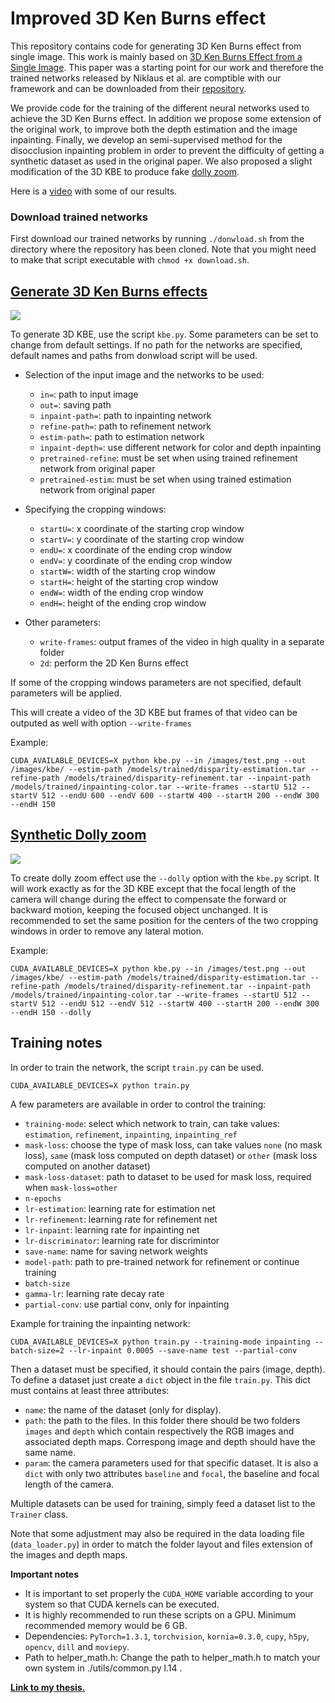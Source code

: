 # Improved 3D Ken Burns effect

This repository contains code for generating 3D Ken Burns effect from single image. This work is mainly based on [3D Ken Burns Effect from a Single Image](https://arxiv.org/pdf/1909.05483.pdf). This paper was a starting point for our work and therefore the trained networks released by Niklaus et al. are comptible with our framework and can be downloaded from their [repository](https://github.com/sniklaus/3d-ken-burns).  

We provide code for the training of the different neural networks used to achieve the 3D Ken Burns effect. In addition we propose some extension of the original work, to improve both the depth estimation and the image inpainting. Finally, we develop an semi-supervised method for the disocclusion inpainting problem in order to prevent the difficulty of getting a synthetic dataset as used in the original paper. We also proposed a slight modification of the 3D KBE to produce fake [dolly zoom](https://en.wikipedia.org/wiki/Dolly_zoom). 

Here is a [video](https://www.youtube.com/watch?v=nSZrJOJFj9o) with some of our results. 

### Download trained networks
First download our trained networks by running `./donwload.sh` from the directory where the repository has been cloned.
Note that you might need to make that script executable with `chmod +x download.sh`. 

## [Generate 3D Ken Burns effects](https://www.youtube.com/watch?v=nSZrJOJFj9o)
![](https://github.com/ipeter50/ken-burns-effect/blob/master/images/3D_Ken_Burns_effect.gif)

To generate 3D KBE, use the script `kbe.py`. Some parameters can be set to change from default settings. If no path for the networks are specified, default names and paths from donwload script will be used.
* Selection of the input image and the networks to be used:
    * `in=`: path to input image
    * `out=`: saving path
    * `inpaint-path=`: path to inpainting network              
    * `refine-path=`: path to refinement network
    * `estim-path=`: path to estimation network
    * `inpaint-depth=`: use different network for color and depth inpainting
    * `pretrained-refine`: must be set when using trained refinement network from original paper
    * `pretrained-estim`: must be set when using trained estimation network from original paper

* Specifying the cropping windows:
    * `startU=`: x coordinate of the starting crop window
    * `startV=`: y coordinate of the starting crop window
    * `endU=`: x coordinate of the ending crop window 
    * `endV=`: y coordinate of the ending crop window
    * `startW=`: width of the starting crop window
    * `startH=`: height of the starting crop window
    * `endW=`: width of the ending crop window
    * `endH=`: height of the ending crop window
    
* Other parameters:
    * `write-frames`: output frames of the video in high quality in a separate folder
    * `2d`: perform the 2D Ken Burns effect

If some of the cropping windows parameters are not specified, default parameters will be applied. 

This will create a video of the 3D KBE but frames of that video can be outputed as well with option `--write-frames`

Example:
```
CUDA_AVAILABLE_DEVICES=X python kbe.py --in /images/test.png --out /images/kbe/ --estim-path /models/trained/disparity-estimation.tar --refine-path /models/trained/disparity-refinement.tar --inpaint-path /models/trained/inpainting-color.tar --write-frames --startU 512 --startV 512 --endU 600 --endV 600 --startW 400 --startH 200 --endW 300 --endH 150 
```

## [Synthetic Dolly zoom](https://www.youtube.com/watch?v=wC1_anb8eHw)
![](https://github.com/ipeter50/ken-burns-effect/blob/master/images/Dolly_zoom_effect_from_single_image.gif)

To create dolly zoom effect use the `--dolly` option with the `kbe.py` script. It will work exactly as for the 3D KBE except that the focal length of the camera will change during the effect to compensate the forward or backward motion, keeping the focused object unchanged. It is recommended to set the same position for the centers of the two cropping windows in order to remove any lateral motion. 

Example:
```
CUDA_AVAILABLE_DEVICES=X python kbe.py --in /images/test.png --out /images/kbe/ --estim-path /models/trained/disparity-estimation.tar --refine-path /models/trained/disparity-refinement.tar --inpaint-path /models/trained/inpainting-color.tar --write-frames --startU 512 --startV 512 --endU 512 --endV 512 --startW 400 --startH 200 --endW 300 --endH 150 --dolly
```


## Training notes
In order to train the network, the script `train.py` can be used.
```
CUDA_AVAILABLE_DEVICES=X python train.py
```
A few  parameters are available in order to control the training:
* `training-mode`: select which network to train, can take values: `estimation`, `refinement`, `inpainting`, `inpainting_ref`
* `mask-loss`: choose the type of mask loss, can take values `none` (no mask loss), `same` (mask loss computed on depth dataset) or `other` (mask loss computed on another dataset)
* `mask-loss-dataset`: path to dataset to be used for mask loss, required when `mask-loss=other`
* `n-epochs`
* `lr-estimation`: learning rate for estimation net
* `lr-refinement`: learning rate for refinement net
* `lr-inpaint`: learning rate for inpainting net
* `lr-discriminator`: learning rate for discrimintor
* `save-name`: name for saving network weights
* `model-path`: path to pre-trained network for refinement or continue training
* `batch-size`
* `gamma-lr`: learning rate decay rate
* `partial-conv`: use partial conv, only for inpainting 

Example for training the inpainting network:
```
CUDA_AVAILABLE_DEVICES=X python train.py --training-mode inpainting --batch-size=2 --lr-inpaint 0.0005 --save-name test --partial-conv 
```
Then a dataset must be specified, it should contain the pairs (image, depth). To define a dataset just create a `dict` object in the file `train.py`. This dict must contains at least three attributes:
  * `name`: the name of the dataset (only for display).
  * `path`: the path to the files. In this folder there should be two folders `images` and `depth` which contain respectively the RGB images and associated depth maps. Correspong image and depth should have the same name. 
  * `param`: the camera parameters used for that specific dataset. It is also a `dict` with only two attributes `baseline` and `focal`, the baseline and focal length of the camera. 
  
Multiple datasets can be used for training, simply feed a dataset list to the `Trainer` class.
 
Note that some adjustment may also be required in the data loading file (`data_loader.py`) in order to match the folder layout and files extension of the images and depth maps. 

**Important notes** 
- It is important to set properly the `CUDA_HOME` variable according to your system so that CUDA kernels can be executed.
- It is highly recommended to run these scripts on a GPU. Minimum recommended memory would be 6 GB.
- Dependencies: `PyTorch=1.3.1`, `torchvision`, `kornia=0.3.0`, `cupy`, `h5py`, `opencv`, `dill` and `moviepy`.
- Path to helper_math.h: Change the path to helper_math.h to match your own system in ./utils/common.py l.14 .

**[Link to my thesis.](https://drive.google.com/file/d/1H1NS4E41A390AlSg8GVHwZfY5oXgVi8e/view?usp=sharing)**
